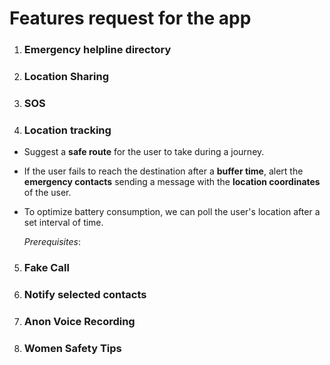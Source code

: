 # Features request for the app

1. ### Emergency helpline directory
2. ### Location Sharing
3. ### SOS
4. ### Location tracking

- Suggest a **safe route** for the user to take during a journey.
- If the user fails to reach the destination after a **buffer time**, alert the **emergency contacts** sending a message with the **location coordinates** of the user.
- To optimize battery consumption, we can poll the user's location after a set interval of time.

  _Prerequisites_:<br/>

5. ### Fake Call
6. ### Notify selected contacts
7. ### Anon Voice Recording
8. ### Women Safety Tips
